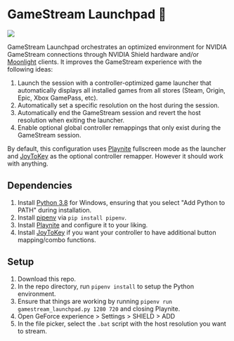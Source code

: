 # GameStream Launchpad 🚀

![](demo.gif)

GameStream Launchpad orchestrates an optimized environment for NVIDIA GameStream connections through NVIDIA Shield hardware and/or [Moonlight](https://github.com/moonlight-stream) clients. It improves the GameStream experience with the following ideas:

 1. Launch the session with a controller-optimized game launcher that automatically displays all installed games from all stores (Steam, Origin, Epic, Xbox GamePass, etc).
 2. Automatically set a specific resolution on the host during the session.
 3. Automatically end the GameStream session and revert the host resolution when exiting the launcher.
 4. Enable optional global controller remappings that only exist during the GameStream session.
 
By default, this configuration uses [Playnite](https://github.com/JosefNemec/Playnite) fullscreen mode as the launcher and [JoyToKey](https://joytokey.net/en/) as the optional controller remapper. However it should work with anything.
 
## Dependencies
 1. Install [Python 3.8](https://www.python.org/) for Windows, ensuring that you select "Add Python to PATH" during installation.
 2. Install [pipenv](https://pypi.org/project/pipenv/) via `pip install pipenv`.
 3. Install [Playnite](https://github.com/JosefNemec/Playnite) and configure it to your liking.
 4. Install [JoyToKey](https://joytokey.net/en/) if you want your controller to have additional button mapping/combo functions.

## Setup
 1. Download this repo.
 2. In the repo directory, run `pipenv install` to setup the Python environment.
 3. Ensure that things are working by running `pipenv run gamestream_launchpad.py 1280 720` and closing Playnite.
 4. Open GeForce experience > Settings > SHIELD > ADD
 5. In the file picker, select the `.bat` script with the host resolution you want to stream.
